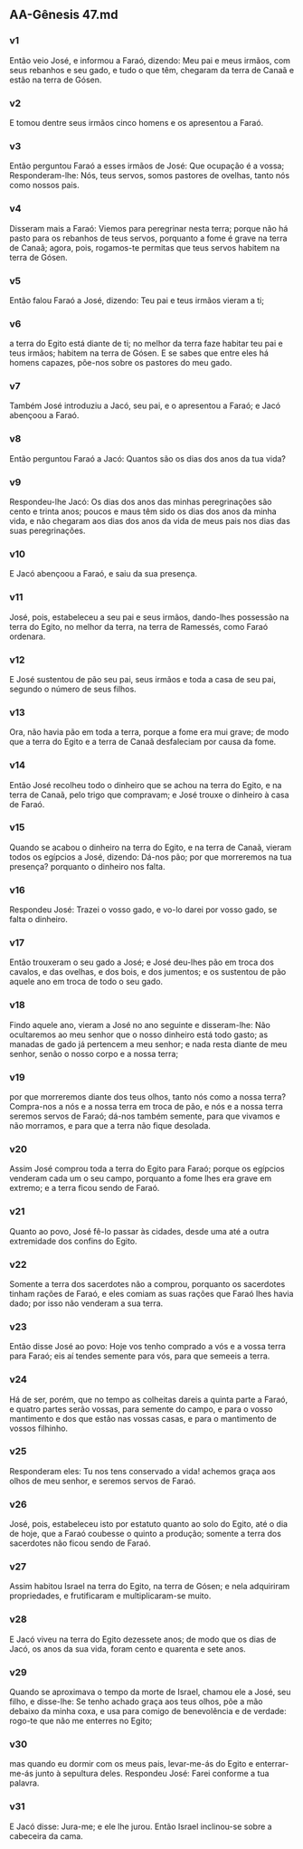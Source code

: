 ## AA-Gênesis 47.md
### v1
 Então veio José, e informou a Faraó, dizendo: Meu pai e meus irmãos, com seus rebanhos e seu gado, e tudo o que têm, chegaram da terra de Canaã e estão na terra de Gósen.
### v2
 E tomou dentre seus irmãos cinco homens e os apresentou a Faraó.
### v3
 Então perguntou Faraó a esses irmãos de José: Que ocupação é a vossa; Responderam-lhe: Nós, teus servos, somos pastores de ovelhas, tanto nós como nossos pais.
### v4
 Disseram mais a Faraó: Viemos para peregrinar nesta terra; porque não há pasto para os rebanhos de teus servos, porquanto a fome é grave na terra de Canaã; agora, pois, rogamos-te permitas que teus servos habitem na terra de Gósen.
### v5
 Então falou Faraó a José, dizendo: Teu pai e teus irmãos vieram a ti;
### v6
 a terra do Egito está diante de ti; no melhor da terra faze habitar teu pai e teus irmãos; habitem na terra de Gósen. E se sabes que entre eles há homens capazes, põe-nos sobre os pastores do meu gado.
### v7
 Também José introduziu a Jacó, seu pai, e o apresentou a Faraó; e Jacó abençoou a Faraó.
### v8
 Então perguntou Faraó a Jacó: Quantos são os dias dos anos da tua vida?
### v9
 Respondeu-lhe Jacó: Os dias dos anos das minhas peregrinações são cento e trinta anos; poucos e maus têm sido os dias dos anos da minha vida, e não chegaram aos dias dos anos da vida de meus pais nos dias das suas peregrinações.
### v10
 E Jacó abençoou a Faraó, e saiu da sua presença.
### v11
 José, pois, estabeleceu a seu pai e seus irmãos, dando-lhes possessão na terra do Egito, no melhor da terra, na terra de Ramessés, como Faraó ordenara.
### v12
 E José sustentou de pão seu pai, seus irmãos e toda a casa de seu pai, segundo o número de seus filhos.
### v13
 Ora, não havia pão em toda a terra, porque a fome era mui grave; de modo que a terra do Egito e a terra de Canaã desfaleciam por causa da fome.
### v14
 Então José recolheu todo o dinheiro que se achou na terra do Egito, e na terra de Canaã, pelo trigo que compravam; e José trouxe o dinheiro à casa de Faraó.
### v15
 Quando se acabou o dinheiro na terra do Egito, e na terra de Canaã, vieram todos os egípcios a José, dizendo: Dá-nos pão; por que morreremos na tua presença? porquanto o dinheiro nos falta.
### v16
 Respondeu José: Trazei o vosso gado, e vo-lo darei por vosso gado, se falta o dinheiro.
### v17
 Então trouxeram o seu gado a José; e José deu-lhes pão em troca dos cavalos, e das ovelhas, e dos bois, e dos jumentos; e os sustentou de pão aquele ano em troca de todo o seu gado.
### v18
 Findo aquele ano, vieram a José no ano seguinte e disseram-lhe: Não ocultaremos ao meu senhor que o nosso dinheiro está todo gasto; as manadas de gado já pertencem a meu senhor; e nada resta diante de meu senhor, senão o nosso corpo e a nossa terra;
### v19
 por que morreremos diante dos teus olhos, tanto nós como a nossa terra? Compra-nos a nós e a nossa terra em troca de pão, e nós e a nossa terra seremos servos de Faraó; dá-nos também semente, para que vivamos e não morramos, e para que a terra não fique desolada.
### v20
 Assim José comprou toda a terra do Egito para Faraó; porque os egípcios venderam cada um o seu campo, porquanto a fome lhes era grave em extremo; e a terra ficou sendo de Faraó.
### v21
 Quanto ao povo, José fê-lo passar às cidades, desde uma até a outra extremidade dos confins do Egito.
### v22
 Somente a terra dos sacerdotes não a comprou, porquanto os sacerdotes tinham rações de Faraó, e eles comiam as suas rações que Faraó lhes havia dado; por isso não venderam a sua terra.
### v23
 Então disse José ao povo: Hoje vos tenho comprado a vós e a vossa terra para Faraó; eis aí tendes semente para vós, para que semeeis a terra.
### v24
 Há de ser, porém, que no tempo as colheitas dareis a quinta parte a Faraó, e quatro partes serão vossas, para semente do campo, e para o vosso mantimento e dos que estão nas vossas casas, e para o mantimento de vossos filhinho.
### v25
 Responderam eles: Tu nos tens conservado a vida! achemos graça aos olhos de meu senhor, e seremos servos de Faraó.
### v26
 José, pois, estabeleceu isto por estatuto quanto ao solo do Egito, até o dia de hoje, que a Faraó coubesse o quinto a produção; somente a terra dos sacerdotes não ficou sendo de Faraó.
### v27
 Assim habitou Israel na terra do Egito, na terra de Gósen; e nela adquiriram propriedades, e frutificaram e multiplicaram-se muito.
### v28
 E Jacó viveu na terra do Egito dezessete anos; de modo que os dias de Jacó, os anos da sua vida, foram cento e quarenta e sete anos.
### v29
 Quando se aproximava o tempo da morte de Israel, chamou ele a José, seu filho, e disse-lhe: Se tenho achado graça aos teus olhos, põe a mão debaixo da minha coxa, e usa para comigo de benevolência e de verdade: rogo-te que não me enterres no Egito;
### v30
 mas quando eu dormir com os meus pais, levar-me-ás do Egito e enterrar-me-ás junto à sepultura deles. Respondeu José: Farei conforme a tua palavra.
### v31
 E Jacó disse: Jura-me; e ele lhe jurou. Então Israel inclinou-se sobre a cabeceira da cama.
